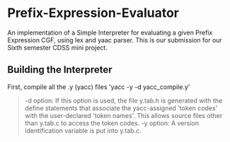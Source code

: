 # Prefix-Expression-Evaluator

An implementation of a Simple Interpreter for evaluating a given Prefix Expression CGF, using lex and yaac parser.
This is our submission for our Sixth semester CDSS mini project.

## Building the Interpreter
First, compile all the .y (yacc) files
'yacc -y -d yacc_compile.y'
> -d option:	If this option is used, the file y.tab.h is generated with the define statements that associate the yacc-assigned 'token codes' with the user-declared 'token names'. This allows source files other than y.tab.c to access the token codes.
> -y option: A version identification variable is put into y.tab.c. 
